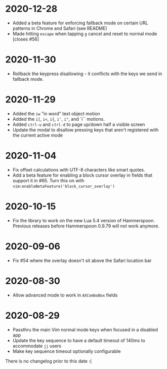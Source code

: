 # 2020-12-28

* Added a beta feature for enforcing fallback mode on certain URL patterns in Chrome and Safari (see README)
* Made hitting `escape` when tapping `g` cancel and reset to normal mode [closes #56]

# 2020-11-30

* Rollback the keypress disallowing - it conflicts with the keys we send in fallback mode.

# 2020-11-29

* Added the `iw` "in word" text object motion
* Added the `i[`, `i<`, `i{`, `i'`, `i"`, and `i`` motions.
* Added `ctrl-u` and `ctrl-d` to page up/down half a visible screen
* Update the modal to disallow pressing keys that aren't registered with the current active mode

# 2020-11-04

* Fix offset calculations with UTF-8 characters like smart quotes.
* Add a beta feature for enabling a block cursor overlay in fields that support it in #65. Turn this on with
  `vim:enableBetaFeature('block_cursor_overlay')`

# 2020-10-15

* Fix the library to work on the new Lua 5.4 version of Hammerspoon. Previous releases before Hammerspoon 0.9.79 will
  not work anymore.

# 2020-09-06

* Fix #54 where the overlay doesn't sit above the Safari location bar

# 2020-08-30

* Allow advanced mode to work in `AXComboBox` fields

# 2020-08-29

* Passthru the main Vim normal mode keys when focused in a disabled app
* Update the key sequence to have a default timeout of 140ms to accommodate `jj` users
* Make key sequence timeout optionally configurable

There is no changelog prior to this date :(
